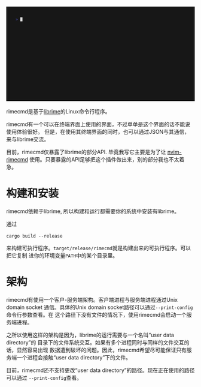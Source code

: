 ![Recording](vhs.gif)

rimecmd是基于[librime](https://github.com/rime/librime)的Linux命令行程序。

rimecmd有一个可以在终端界面上使用的界面，不过单单是这个界面的话不能说使用体验很好。
但是，在使用其终端界面的同时，也可以通过JSON与其通信，来与librime交流。

目前，rimecmd仅暴露了librime的部分API. 毕竟我写它主要是为了让
[nvim-rimecmd](https://github.com/suguruwataru/nvim-rimecmd)
使用。只要暴露的API足够把这个插件做出来，别的部分我也不太着急。

# 构建和安装

rimecmd依赖于librime, 所以构建和运行都需要你的系统中安装有librime。

通过
```
cargo build --release
```
来构建可执行程序。`target/release/rimecmd`就是构建出来的可执行程序。可以把它复制
进你的环境变量`PATH`中的某个目录里。

# 架构

rimecmd有使用一个客户-服务端架构。客户端进程与服务端进程通过Unix domain socket
通信。具体的Unix domain socket路径可以通过`--print-config`命令行参数查看。在
这个路径下没有文件的情况下，使用rimecmd会启动一个服务端进程。

之所以使用这样的架构是因为，librime的运行需要与一个名叫“user data directory”的
目录下的文件系统交互。如果有多个进程同时与同样的文件交互的话，显然容易出现
数据遭到破坏的问题。因此，rimecmd希望尽可能保证只有服务端一个进程会接触“user
data directory”下的文件。

目前，rimecmd还不支持更改“user data directory”的路径。现在正在使用的路径可以通过
`--print-config`查看。

